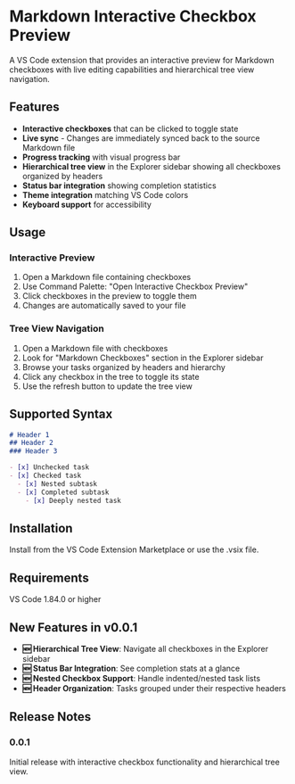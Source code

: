 # Markdown Interactive Checkbox Preview

A VS Code extension that provides an interactive preview for Markdown checkboxes with live editing capabilities and hierarchical tree view navigation.

## Features

- **Interactive checkboxes** that can be clicked to toggle state
- **Live sync** - Changes are immediately synced back to the source Markdown file  
- **Progress tracking** with visual progress bar
- **Hierarchical tree view** in the Explorer sidebar showing all checkboxes organized by headers
- **Status bar integration** showing completion statistics
- **Theme integration** matching VS Code colors
- **Keyboard support** for accessibility

## Usage

### Interactive Preview
1. Open a Markdown file containing checkboxes
2. Use Command Palette: "Open Interactive Checkbox Preview"
3. Click checkboxes in the preview to toggle them
4. Changes are automatically saved to your file

### Tree View Navigation
1. Open a Markdown file with checkboxes
2. Look for "Markdown Checkboxes" section in the Explorer sidebar
3. Browse your tasks organized by headers and hierarchy
4. Click any checkbox in the tree to toggle its state
5. Use the refresh button to update the tree view

## Supported Syntax

```markdown
# Header 1
## Header 2
### Header 3

- [x] Unchecked task
- [x] Checked task
  - [x] Nested subtask
  - [x] Completed subtask
    - [x] Deeply nested task
```

## Installation

Install from the VS Code Extension Marketplace or use the .vsix file.

## Requirements

VS Code 1.84.0 or higher

## New Features in v0.0.1

- **🆕 Hierarchical Tree View**: Navigate all checkboxes in the Explorer sidebar
- **🆕 Status Bar Integration**: See completion stats at a glance
- **🆕 Nested Checkbox Support**: Handle indented/nested task lists
- **🆕 Header Organization**: Tasks grouped under their respective headers

## Release Notes

### 0.0.1

Initial release with interactive checkbox functionality and hierarchical tree view.
